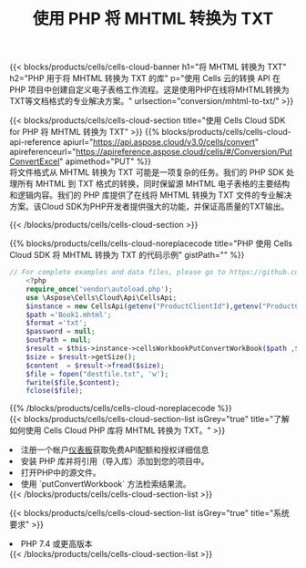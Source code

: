﻿---
title: 使用 PHP 将 MHTML 转换为 TXT
description: 利用PHP的Aspose.Cells Cloud SDK将MHTML格式文件转换为TXT格式文件。
kwords: Excel, Convert MHTML to TXT, REST, PHP
howto: How to convert MHTML to TXT using Aspose.Cells Cloud PHP library.
---
{{< blocks/products/cells/cells-cloud-banner h1="将 MHTML 转换为 TXT" h2="PHP 用于将 MHTML 转换为 TXT 的库" p="使用 Cells 云的转换 API 在 PHP 项目中创建自定义电子表格工作流程。这是使用PHP在线将MHTML转换为TXT等文档格式的专业解决方案。" urlsection="conversion/mhtml-to-txt/" >}}

{{< blocks/products/cells/cells-cloud-section title="使用 Cells Cloud SDK for PHP 将 MHTML 转换为 TXT" >}}
{{% blocks/products/cells/cells-cloud-api-reference apiurl="https://api.aspose.cloud/v3.0/cells/convert" apireferenceurl="https://apireference.aspose.cloud/cells/#/Conversion/PutConvertExcel" apimethod="PUT" %}}
<br/>
将文件格式从 MHTML 转换为 TXT 可能是一项复杂的任务。我们的 PHP SDK 处理所有 MHTML 到 TXT 格式的转换，同时保留源 MHTML 电子表格的主要结构和逻辑内容。我们的 PHP 库提供了在线将 MHTML 转换为 TXT 文件的专业解决方案。该Cloud SDK为PHP开发者提供强大的功能，并保证高质量的TXT输出。

{{< /blocks/products/cells/cells-cloud-section >}}

{{% blocks/products/cells/cells-cloud-noreplacecode title="PHP 使用 Cells Cloud SDK 将 MHTML 转换为 TXT 的代码示例" gistPath="" %}}
 
```php
// For complete examples and data files, please go to https://github.com/aspose-cells-cloud/aspose-cells-cloud-php/
    <?php
    require_once('vendor\autoload.php');
    use \Aspose\Cells\Cloud\Api\CellsApi;
    $instance = new CellsApi(getenv("ProductClientId"),getenv("ProductClientSecret"));
    $path ='Book1.mhtml';    
    $format ='txt';
    $password = null;
    $outPath = null;      
    $result = $this->instance->cellsWorkbookPutConvertWorkBook($path ,$format, $password,  $outPath);
    $size = $result->getSize();
    $content  = $result->fread($size);
    $file = fopen("destfile.txt", 'w');
    fwrite($file,$content);
    fclose($file);
```
 
{{% /blocks/products/cells/cells-cloud-noreplacecode %}}
<br/>
{{< blocks/products/cells/cells-cloud-section-list isGrey="true" title="了解如何使用 Cells Cloud PHP 库将 MHTML 转换为 TXT。" >}}
<li>注册一个帐户<a href="https://dashboard.aspose.cloud/">仪表板</a>获取免费API配额和授权详细信息</li>
<li>安装 PHP 库并将引用（导入库）添加到您的项目中。</li>
<li>打开PHP中的源文件。</li>
<li>使用 `putConvertWorkbook` 方法检索结果流。</li>
{{< /blocks/products/cells/cells-cloud-section-list >}}

{{< blocks/products/cells/cells-cloud-section-list isGrey="true" title="系统要求" >}}
<li>PHP 7.4 或更高版本</li>
{{< /blocks/products/cells/cells-cloud-section-list >}}
